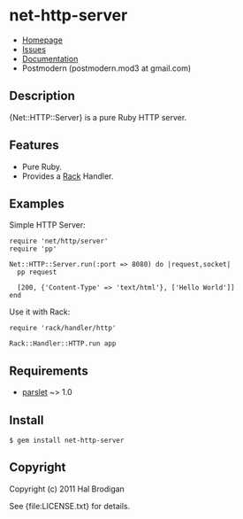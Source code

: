 # net-http-server

* [Homepage](http://github.com/postmodern/net-http-server)
* [Issues](http://github.com/postmodern/net-http-server/issues)
* [Documentation](http://rubydoc.info/gems/net-http-server)
* Postmodern (postmodern.mod3 at gmail.com)

## Description

{Net::HTTP::Server} is a pure Ruby HTTP server.

## Features

* Pure Ruby.
* Provides a [Rack](http://rack.rubyforge.org/) Handler.

## Examples

Simple HTTP Server:

    require 'net/http/server'
    require 'pp'

    Net::HTTP::Server.run(:port => 8080) do |request,socket|
      pp request

      [200, {'Content-Type' => 'text/html'}, ['Hello World']]
    end

Use it with Rack:

    require 'rack/handler/http'
    
    Rack::Handler::HTTP.run app

## Requirements

* [parslet](http://rubygems.org/gems/parslet) ~> 1.0

## Install

    $ gem install net-http-server

## Copyright

Copyright (c) 2011 Hal Brodigan

See {file:LICENSE.txt} for details.
